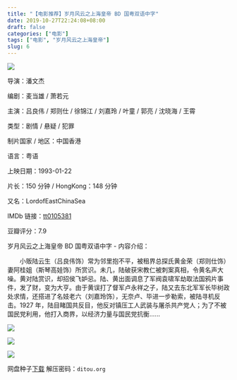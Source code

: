 ```yaml
---
title: "【电影推荐】岁月风云之上海皇帝 BD 国粤双语中字"
date: 2019-10-27T22:24:08+08:00
draft: false
categories: ["电影"]
tags: ["电影", "岁月风云之上海皇帝"]
slug: 6
---
```


![](https://img.1078503.org/imgs/2019/10/428fd1c2605eaea1.png)

导演：潘文杰

编剧：麦当雄 / 萧若元

主演：吕良伟 / 郑则仕 / 徐锦江 / 刘嘉玲 / 叶童 / 郭亮 / 沈晓海 / 王霄

类型：剧情 / 悬疑 / 犯罪

制片国家 / 地区：中国香港

语言：粤语

上映日期：1993-01-22

片长：150 分钟 / HongKong：148 分钟

又名：LordofEastChinaSea

IMDb 链接：[tt0105381](http://www.imdb.com/title/tt0105381)

豆瓣评分：7.9

岁月风云之上海皇帝 BD 国粤双语中字 - 内容介绍：

　　小贩陆云生（吕良伟饰）常为邻里抱不平，被租界总探氏黄金荣（郑则仕饰）妻阿桂姐（斯琴高娃饰）所赏识。未几，陆破获宋教仁被刺案真相，令黄名声大噪。黄对陆赏识，却招侯飞妒忌。陆、黄出面调息了军阀袁啸军劫取法国鸦片事件，发了财，变为大亨。由于黄误打了督军卢永祥之子，陆又去东北军军长毕树政处求情，还搭进了名妓老六（刘嘉玲饰），无奈卢、毕进一步勒索，被陆寻机反击。1927 年，陆目睹国共反目，他反对镇压工人武装与屠杀共产党人；为了不被国民党利用，他打入商界，以经济力量与国民党抗衡......

![](https://img.1078503.org/imgs/2019/11/b0c5dde334d2f388.png)

![](https://img.1078503.org/imgs/2019/10/c69543b94e1b042a.png)

![](https://img.1078503.org/imgs/2019/10/962e77c11ba2af87.png)



网盘种子[下载](https://72k.us/file/21353226-404425079)     解压密码：`ditou.org`